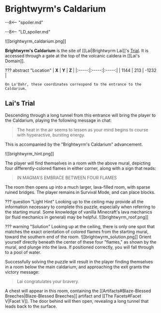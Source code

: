 # Brightwyrm's Caldarium

--8<-- "spoiler.md"

--8<-- "LD_spoiler.md"

![[brightwyrm_caldarium.png]]

**Brightwyrm's Caldarium** is the site of [[Lai|Brightwyrm Lai]]'s [Trial](/World/Post-75_Area/Points_of_Interest/Trials/). It is accessed through a gate at the top of the volcanic caldera in [[Lai's Domain]].

??? abstract "Location"
    | **X** | **Y** | **Z** |
    |:-----:|:-----:|:-----:|
    | 1144  |  213  | -1232 |
    
    On Lo'Dahr, these coordinates correspond to the entrance to the Caldarium.

## Lai's Trial
Descending through a long tunnel from this entrance will bring the player to the Caldarium, playing the following message in chat:

> The heat in the air seems to lessen as your mind begins to course with hyperactive, bursting energy.

This is accompanied by the "Brightwyrm's Caldarium" advancement.

![[brightwyrm_hint.png]]

The player will find themselves in a room with the above mural, depicting four differently-colored flames in either corner, along with a sign that reads:

> IN MAGMA'S EMBRACE BETWEEN FOUR FLAMES

The room then opens up into a much larger, lava-filled room, with sparse ruined bridges. The player remains in Survival Mode, and can place blocks.

??? question "Light Hint"
    Looking up to the ceiling may provide all the information necessary to complete this puzzle, especially when referring to the starting mural. Some knowledge of vanilla Minecraft's lava mechanics (or fluid mechanics in general) may be helpful.
    ![[brightwyrm_roof.png]]

??? warning "Solution"
    Looking up at the ceiling, there is only one spot that matches the exact orientation of colored flames from the starting mural, toward the southern end of the room.
    ![[brightwyrm_solution.png]]
    Orient yourself directly beneath the center of these four "flames," as shown by the mural, and plunge into the lava. If positioned correctly, you will fall through to a pool of water.

Successfully solving the puzzle will result in the player finding themselves in a room below the main caldarium, and approaching the exit grants the victory message:

> Lai congratulates your bravery.

A chest will appear in this room, containing the [[Artifacts#Blaze-Blessed Breeches|Blaze-Blessed Breeches]] artifact and [[The Facets#Facet V|Facet V]]. The door behind will then open, revealing a long tunnel that leads back to the surface.